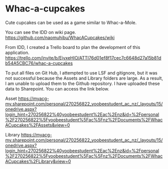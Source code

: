 # Whac-a-cupcakes
Cute cupcakes can be used as a game similar to Whac-a-Mole.

You can see the IDD on wiki page.
https://github.com/naomuhibu/WhacACupcakes/wiki

From IDD, I created a Trello board to plan the development of this application. 
https://trello.com/invite/b/EjyxeHlO/ATTI76d01ef8f17cec7c6648d27a15b81db54A5CBC76/whac-a-cupcakes

To put all files on Git Hub, I attempted to use LSF and gitignore, but it was not successful because the Assets and Library folders are large.  As a result, I am unable to upload them to the Github repository. I have uploaded these data to Sharepoint. You can access the link below.

Asset
https://myacg-my.sharepoint.com/personal/270256822_yoobeestudent_ac_nz/_layouts/15/onedrive.aspx?login_hint=270256822%40yoobeestudent%2Eac%2Enz&id=%2Fpersonal%2F270256822%5Fyoobeestudent%5Fac%5Fnz%2FDocuments%2FWhacACupcakes%2FAssets&view=0

Library
https://myacg-my.sharepoint.com/personal/270256822_yoobeestudent_ac_nz/_layouts/15/onedrive.aspx?login_hint=270256822%40yoobeestudent%2Eac%2Enz&id=%2Fpersonal%2F270256822%5Fyoobeestudent%5Fac%5Fnz%2FDocuments%2FWhacACupcakes%2FLibrary&view=0
